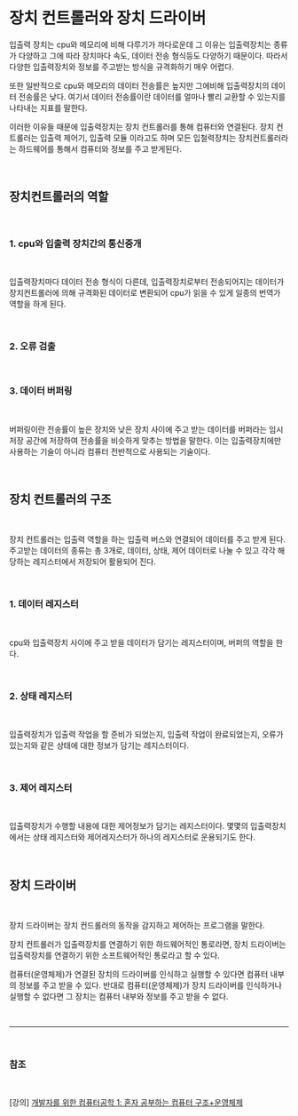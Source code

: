 # 장치 컨트롤러와 장치 드라이버

입출력 장치는 cpu와 메모리에 비해 다루기가 까다로운데 그 이유는 입출력장치는 종류가 다양하고 그에 따라 장치마다 속도, 데이터 전송 형식등도 다양하기 때문이다. 따라서 다양한 입출력장치와 정보를 주고받는 방식을 규격화하기 매우 어렵다.

또한 일반적으로 cpu와 메모리의 데이터 전송률은 높지만 그에비해 입출력장치의 데이터 전송률은 낮다.
여기서 데이터 전송률이란 데이터를 얼마나 빨리 교환할 수 있는지를 나타내는 지표를 말한다.

이러한 이유들 때문에 입출력장치는 장치 컨트롤러를 통해 컴퓨터와 연결된다. 장치 컨트롤러는 입출력 제어기, 입출력 모듈 이라고도 하며 모든 입철력장치는 장치컨트롤러라는 하드웨어를 통해서 컴퓨터와 정보를 주고 받게된다.

<br>

## 장치컨트롤러의 역할

<br>

### 1. cpu와 입출력 장치간의 통신중개

<br>

입출력장치마다 데이터 전송 형식이 다른데, 입출력장치로부터 전송되어지는 데이터가 장치컨트롤러에 의해 규격화된 데이터로 변환되어 cpu가 읽을 수 있게 일종의 번역가 역할을 하게 된다.

<br>

### 2. 오류 검출

<br>

### 3. 데이터 버퍼링

<br>

버퍼링이란 전송률이 높은 장치와 낮은 장치 사이에 주고 받는 데이터를 버퍼라는 임시 저장 공간에 저장하여 전송률을 비슷하게 맞추는 방법을 말한다. 이는 입출력장치에만 사용하는 기술이 아니라 컴퓨터 전반적으로 사용되는
기술이다.

<br>

## 장치 컨트롤러의 구조

<br>

장치 컨트롤러는 입출력 역할을 하는 입출력 버스와 연결되어 데이터를 주고 받게 된다. 주고받는 데이터의 종류는 총 3개로, 데이터, 상태, 제어 데이터로 나눌 수 있고 각각 해당하는 레지스터에서 저장되어 활용되어 진다.

<br>

### 1. 데이터 레지스터

<br>

cpu와 입출력장치 사이에 주고 받을 데이터가 담기는 레지스터이며, 버퍼의 역할을 한다.

<br>

### 2. 상태 레지스터

<br>

입출력장치가 입출력 작업을 할 준비가 되었는지, 입출력 작업이 완료되었는지, 오류가 있는지와 같은
상태에 대한 정보가 담기는 레지스터이다.
 
<br>

### 3. 제어 레지스터

<br>

입출력장치가 수행할 내용에 대한 제어정보가 담기는 레지스터이다.
몇몇의 입출력장치에서는 상태 레지스터와 제어레지스터가 하나의 레지스터로 운용되기도 한다.

<br>

## 장치 드라이버

<br>

장치 드라이버는 장치 컨드롤러의 동작을 감지하고 제어하는 프로그램을 말한다.

장치 컨트롤러가 입출력장치를 연결하기 위한 하드웨어적인 통로라면, 장치 드라이버는
입출력장치를 연결하기 위한 소프트웨어적인 통로라고 할 수 있다.

컴퓨터(운영체제)가 연결된 장치의 드라이버를 인식하고 실행할 수 있다면 컴퓨터 내부의 정보를 주고 받을 수 있다. 반대로 컴퓨터(운영체제)가 장치 드라이버를 인식하거나 실행할 수 없다면 그 장치는 컴퓨터 내부와 정보를 주고 받을 수 없다.

<br>

--- 

<br>


### 참조

<br>

[강의] [개발자를 위한 컴퓨터공학 1: 혼자 공부하는 컴퓨터 구조+운영체제](https://www.inflearn.com/course/%ED%98%BC%EC%9E%90-%EA%B3%B5%EB%B6%80%ED%95%98%EB%8A%94-%EC%BB%B4%ED%93%A8%ED%84%B0%EA%B5%AC%EC%A1%B0-%EC%9A%B4%EC%98%81%EC%B2%B4%EC%A0%9C)

